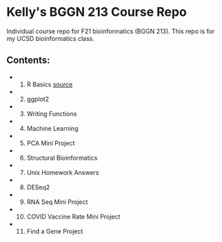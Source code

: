 # Kelly's BGGN 213 Course Repo
Individual course repo for F21 bioinformatics (BGGN 213). 
This repo is for my UCSD bioinformatics class. 


## Contents: 

- 01. R Basics [source]()
- 02. ggplot2
- 03. Writing Functions
- 04. Machine Learning
- 05. PCA Mini Project
- 06. Structural Bioinformatics
- 07. Unix Homework Answers
- 08. DESeq2
- 09. RNA Seq Mini Project
- 10. COVID Vaccine Rate Mini Project 
- 11. Find a Gene Project
